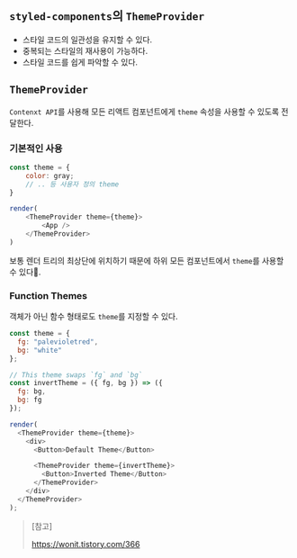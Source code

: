 ## `styled-components`의 `ThemeProvider`
- 스타일 코드의 일관성을 유지할 수 있다.
- 중복되는 스타일의 재사용이 가능하다.
- 스타일 코드를 쉽게 파악할 수 있다.

## `ThemeProvider`
`Contenxt API`를 사용해 모든 리액트 컴포넌트에게 `theme` 속성을 사용할 수 있도록 전달한다.

### 기본적인 사용
```javascript
const theme = {
    color: gray;
    // .. 등 사용자 정의 theme
}

render(
    <ThemeProvider theme={theme}>
        <App />
    </ThemeProvider>
)
```
보통 렌더 트리의 최상단에 위치하기 때문에 하위 모든 컴포넌트에서 `theme`를 사용할 수 있다.

### Function Themes
객체가 아닌 함수 형태로도 `theme`를 지정할 수 있다.

```javascript
const theme = {
  fg: "palevioletred",
  bg: "white"
};

// This theme swaps `fg` and `bg`
const invertTheme = ({ fg, bg }) => ({
  fg: bg,
  bg: fg
});

render(
  <ThemeProvider theme={theme}>
    <div>
      <Button>Default Theme</Button>

      <ThemeProvider theme={invertTheme}>
        <Button>Inverted Theme</Button>
      </ThemeProvider>
    </div>
  </ThemeProvider>
);
```

> [참고]
>
> https://wonit.tistory.com/366
